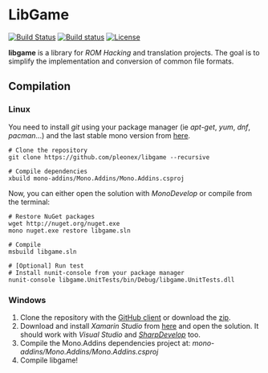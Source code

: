 # LibGame

[![Build Status](https://travis-ci.org/SceneGate/libgame.svg?branch=master)](https://travis-ci.org/SceneGate/libgame)
[![Build status](https://ci.appveyor.com/api/projects/status/hjgmge090s7962q6/branch/master?svg=true)](https://ci.appveyor.com/project/pleonex/libgame/branch/master)
[![License](https://img.shields.io/badge/license-GPL%20V3-blue.svg?style=flat)](http://www.gnu.org/copyleft/gpl.html)

**libgame** is a library for *ROM Hacking* and translation projects. The goal is to simplify the implementation and conversion of common file formats.


## Compilation
### Linux
You need to install *git* using your package manager (ie *apt-get*, *yum*, *dnf*, *pacman*...) and the last stable mono version from [here](http://www.mono-project.com/docs/getting-started/install/linux/).
``` shell
# Clone the repository
git clone https://github.com/pleonex/libgame --recursive

# Compile dependencies
xbuild mono-addins/Mono.Addins/Mono.Addins.csproj
```

Now, you can either open the solution with *MonoDevelop* or compile from the terminal:
``` shell
# Restore NuGet packages
wget http://nuget.org/nuget.exe
mono nuget.exe restore libgame.sln

# Compile
msbuild libgame.sln

# [Optional] Run test
# Install nunit-console from your package manager
nunit-console libgame.UnitTests/bin/Debug/libgame.UnitTests.dll
```

### Windows
1. Clone the repository with the [GitHub client](https://windows.github.com/) or download the [zip](https://github.com/SceneGate/libgame/archive/converters.zip).
2. Download and install *Xamarin Studio* from [here](http://www.monodevelop.com/download/) and open the solution. It should work with *Visual Studio* and [*SharpDevelop*](http://www.icsharpcode.net/OpenSource/SD/Download/) too.
3. Compile the Mono.Addins dependencies project at: *mono-addins/Mono.Addins/Mono.Addins.csproj*
4. Compile libgame!
